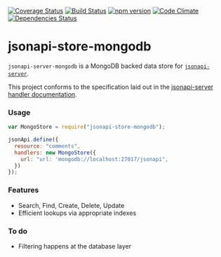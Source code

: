 [![Coverage Status](https://coveralls.io/repos/holidayextras/jsonapi-store-mongodb/badge.svg?branch=master&service=github)](https://coveralls.io/github/holidayextras/jsonapi-store-mongodb?branch=master)
[![Build Status](https://travis-ci.org/holidayextras/jsonapi-store-mongodb.svg?branch=master)](https://travis-ci.org/holidayextras/jsonapi-store-mongodb)
[![npm version](https://badge.fury.io/js/jsonapi-store-mongodb.svg)](http://badge.fury.io/js/jsonapi-store-mongodb)
[![Code Climate](https://codeclimate.com/github/holidayextras/jsonapi-store-mongodb/badges/gpa.svg)](https://codeclimate.com/github/holidayextras/jsonapi-store-mongodb)
[![Dependencies Status](https://david-dm.org/holidayextras/jsonapi-store-mongodb.svg)](https://david-dm.org/holidayextras/jsonapi-store-mongodb)


# jsonapi-store-mongodb

`jsonapi-server-mongodb` is a MongoDB backed data store for [`jsonapi-server`](https://github.com/holidayextras/jsonapi-server).

This project conforms to the specification laid out in the [jsonapi-server handler documentation](https://github.com/holidayextras/jsonapi-server/blob/master/documentation/handlers.md).

### Usage

```javascript
var MongoStore = require("jsonapi-store-mongodb");

jsonApi.define({
  resource: "comments",
  handlers: new MongoStore({
    url: "url: 'mongodb://localhost:27017/jsonapi",
  })
});
```

### Features

 * Search, Find, Create, Delete, Update
 * Efficient lookups via appropriate indexes

### To do

 * Filtering happens at the database layer
